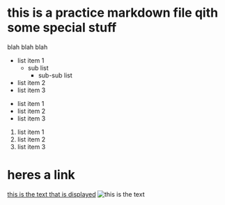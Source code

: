 # this is a practice markdown file qith some special stuff

blah blah blah

- list item 1
	* sub list
		- sub-sub list
- list item 2
- list item 3

 * list item 1
 * list item 2
 * list item 3

1. list item 1
2. list item 2
3. list item 3

# heres a link

[this is the text that is displayed](www.example.com)
![this is the text]( https://octopus.org.nz/sites/default/files/users/user18/Blobfish.jpg)




